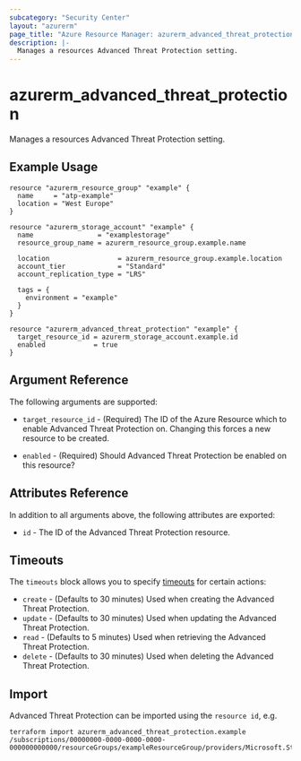 ```yaml
---
subcategory: "Security Center"
layout: "azurerm"
page_title: "Azure Resource Manager: azurerm_advanced_threat_protection"
description: |-
  Manages a resources Advanced Threat Protection setting.
---
```


# azurerm_advanced_threat_protection

Manages a resources Advanced Threat Protection setting.

## Example Usage

```hcl
resource "azurerm_resource_group" "example" {
  name     = "atp-example"
  location = "West Europe"
}

resource "azurerm_storage_account" "example" {
  name                = "examplestorage"
  resource_group_name = azurerm_resource_group.example.name

  location                 = azurerm_resource_group.example.location
  account_tier             = "Standard"
  account_replication_type = "LRS"

  tags = {
    environment = "example"
  }
}

resource "azurerm_advanced_threat_protection" "example" {
  target_resource_id = azurerm_storage_account.example.id
  enabled            = true
}
```

## Argument Reference

The following arguments are supported:

* `target_resource_id` - (Required) The ID of the Azure Resource which to enable Advanced Threat Protection on. Changing this forces a new resource to be created.

* `enabled` - (Required) Should Advanced Threat Protection be enabled on this resource?

## Attributes Reference

In addition to all arguments above, the following attributes are exported:

* `id` - The ID of the Advanced Threat Protection resource.

## Timeouts

The `timeouts` block allows you to specify [timeouts](https://www.terraform.io/language/resources/syntax#operation-timeouts) for certain actions:

* `create` - (Defaults to 30 minutes) Used when creating the Advanced Threat Protection.
* `update` - (Defaults to 30 minutes) Used when updating the Advanced Threat Protection.
* `read` - (Defaults to 5 minutes) Used when retrieving the Advanced Threat Protection.
* `delete` - (Defaults to 30 minutes) Used when deleting the Advanced Threat Protection.

## Import

Advanced Threat Protection can be imported using the `resource id`, e.g.

```shell
terraform import azurerm_advanced_threat_protection.example /subscriptions/00000000-0000-0000-0000-000000000000/resourceGroups/exampleResourceGroup/providers/Microsoft.Storage/storageAccounts/exampleaccount/providers/Microsoft.Security/advancedThreatProtectionSettings/default
```
